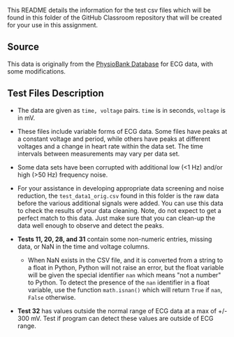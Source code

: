 This README details the information for the test csv files which will be found 
in this folder of the GitHub Classroom repository that will be created for
your use in this assignment.

## Source
This data is originally from the [PhysioBank
Database](https://physionet.org/physiobank/database/#ecg) for ECG data, with
some modifications.

## Test Files Description
* The data are given as `time, voltage` pairs.  `time` is in seconds, `voltage`
is in mV.
* These files include variable forms of ECG data. Some files have peaks at a
constant voltage and period, while others have peaks at different voltages and
a change in heart rate within the data set. The time intervals between
measurements may vary per data set.
* Some data sets have been corrupted with additional low (<1 Hz) and/or 
high (>50 Hz) frequency noise.
* For your assistance in developing appropriate data screening and
noise reduction, the `test_data1_orig.csv` found in this folder is
the raw data before the various additional signals were added.  You
can use this data to check the results of your data cleaning.  Note,
do not expect to get a perfect match to this data.  Just make sure
that you can clean-up the data well enough to observe and detect
the peaks.  

* **Tests 11, 20, 28, and 31** contain some non-numeric entries, missing data, 
or NaN in the time and voltage columns.   
  - When NaN exists in the CSV file, and it is converted from a string to
    a float in Python, Python will not raise an error, but the float variable
    will be given the special identifier `nan` which means "not a number" to 
    Python.  To detect the presence of the `nan` identifier in a float 
    variable, use the function `math.isnan()` which will return `True` if 
    `nan`, `False` otherwise.
      
 * **Test 32** has values outside the normal range of ECG data at a max of 
 +/- 300 mV. Test if program can detect these values are outside of ECG range.

